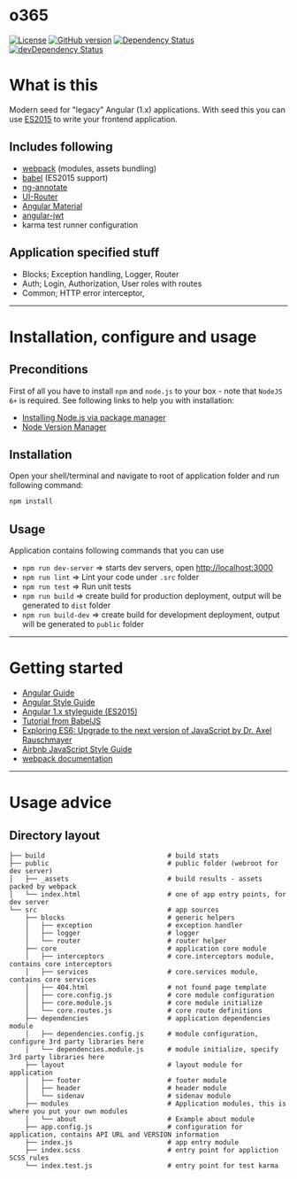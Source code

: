 # o365

[![License](http://img.shields.io/:license-mit-blue.svg)](LICENSE)
[![GitHub version](https://badge.fury.io/gh/pekkaouli%2Fo365.svg)](https://badge.fury.io/gh/pekkaouli%2Fo365)
[![Dependency Status](https://david-dm.org/pekkaouli/o365.svg)](https://david-dm.org/pekkaouli/o365)
[![devDependency Status](https://david-dm.org/pekkaouli/o365/dev-status.svg)](https://david-dm.org/pekkaouli/o365#info=devDependencies)

# What is this
Modern seed for "legacy" Angular (1.x) applications. With seed this you can use [ES2015](https://babeljs.io/docs/learn-es2015/) to write your frontend application.

## Includes following
* [webpack](http://webpack.github.io) (modules, assets bundling)
* [babel](http://babeljs.io) (ES2015 support)
* [ng-annotate](https://github.com/olov/ng-annotate)
* [UI-Router](https://ui-router.github.io)
* [Angular Material](https://material.angularjs.org)
* [angular-jwt](https://github.com/auth0/angular-jwt)
* karma test runner configuration

## Application specified stuff
* Blocks; Exception handling, Logger, Router
* Auth; Login, Authorization, User roles with routes 
* Common; HTTP error interceptor, 

---

# Installation, configure and usage
## Preconditions
First of all you have to install `npm` and `node.js` to your box - note that `NodeJS 6+` is required. See following links to help you with installation:
* [Installing Node.js via package manager](https://nodejs.org/en/download/package-manager/)
* [Node Version Manager](https://github.com/creationix/nvm#installation)

## Installation
Open your shell/terminal and navigate to root of application folder and run following command:
```bash
npm install
```

## Usage
Application contains following commands that you can use
* `npm run dev-server` => starts dev servers, open [http://localhost:3000](http://localhost:3000)
* `npm run lint` => Lint your code under `.src` folder
* `npm run test` => Run unit tests
* `npm run build` => create build for production deployment, output will be generated to `dist` folder
* `npm run build-dev` => create build for development deployment, output will be generated to `public` folder

---

# Getting started
* [Angular Guide](https://docs.angularjs.org/guide)
* [Angular Style Guide](https://github.com/johnpapa/angular-styleguide/blob/master/a1/README.md)
* [Angular 1.x styleguide (ES2015)](https://github.com/toddmotto/angular-styleguide)
* [Tutorial from BabelJS](http://babeljs.io/docs/learn-es2015/)
* [Exploring ES6: Upgrade to the next version of JavaScript by Dr. Axel Rauschmayer](http://exploringjs.com/)
* [Airbnb JavaScript Style Guide](https://github.com/airbnb/javascript)
* [webpack documentation](http://webpack.github.io/docs/) 

---

# Usage advice 

## Directory layout
    ├── build                               # build stats
    ├── public                              # public folder (webroot for dev server)
    │   ├── _assets                         # build results - assets packed by webpack
    │   └── index.html                      # one of app entry points, for dev server
    └── src                                 # app sources
        ├── blocks                          # generic helpers
        │   ├── exception                   # exception handler
        │   ├── logger                      # logger
        │   └── router                      # router helper
        ├── core                            # application core module
        │   ├── interceptors                # core.interceptors module, contains core interceptors
        │   ├── services                    # core.services module, contains core services
        │   ├── 404.html                    # not found page template
        │   ├── core.config.js              # core module configuration
        │   ├── core.module.js              # core module initialize
        │   └── core.routes.js              # core route definitions
        ├── dependencies                    # application dependencies module
        │   ├── dependencies.config.js      # module configuration, configure 3rd party libraries here
        │   └── dependencies.module.js      # module initialize, specify 3rd party libraries here 
        ├── layout                          # layout module for application
        │   ├── footer                      # footer module
        │   ├── header                      # header module
        │   └── sidenav                     # sidenav module
        ├── modules                         # Application modules, this is where you put your own modules
        │   └── about                       # Example about module
        ├── app.config.js                   # configuration for application, contains API URL and VERSION information
        ├── index.js                        # app entry module
        ├── index.scss                      # entry point for appliction SCSS rules 
        └── index.test.js                   # entry point for test karma
